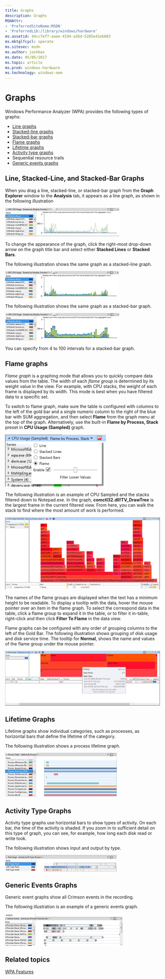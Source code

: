 ```yaml
---
title: Graphs
description: Graphs
MSHAttr:
- 'PreferredSiteName:MSDN'
- 'PreferredLib:/library/windows/hardware'
ms.assetid: 44ccfef7-aaee-4194-a26d-5285e41eb683
ms.mktglfcycl: operate
ms.sitesec: msdn
ms.author: joshbax
ms.date: 05/05/2017
ms.topic: article
ms.prod: windows-hardware
ms.technology: windows-oem
---
```


# Graphs

Windows Performance Analyzer (WPA) provides the following types of graphs:

-   [Line graphs](#line_stacked_bar)
-   [Stacked-line graphs](#line_stacked_bar)
-   [Stacked-bar graphs](#line_stacked_bar)
-   [Flame graphs](#flame_graphs)
-   [Lifetime graphs](#lifetime_graphs)
-   [Activity type graphs](#activity_type_graphs)
-   Sequential resource trails
-   [Generic events graphs](#generic_events_graphs)

<a name="line_stacked_bar"></a>
## Line, Stacked-Line, and Stacked-Bar Graphs

When you drag a line, stacked-line, or stacked-bar graph from the **Graph Explorer** window to the **Analysis** tab, it appears as a line graph, as shown in the following illustration

![line graph](images/wpaline.jpg)

To change the appearance of the graph, click the right-most drop-down arrow on the graph title bar and select either **Stacked Lines** or **Stacked Bars**.

The following illustration shows the same graph as a stacked-line graph.

![stacked line graph](images/wpastackedline.jpg)

The following illustration shows the same graph as a stacked-bar graph.

![stacked bar graph](images/wpastackedbar.jpg)

You can specify from 4 to 100 intervals for a stacked-bar graph.

<a name="flame_graphs"></a>
## Flame graphs

*Flame graph* is a graphing mode that allows you to quickly compare data values from the table. The width of each *flame group* is determined by its weight value in the view. For example, with CPU stacks, the weight of each frame is displayed by its width. This mode is best when you have filtered data to a specific set.

To switch to flame graph, make sure the table is configured with columns to the left of the gold bar and a single numeric column to the right of the blue bar with SUM aggregation, and then select **Flame** from the graph menu at the top of the graph. Alternatively, use the built-in **Flame by Process, Stack** preset in **CPU Usage (Sampled)** graph.

<img src="images\wpa-select-chart-type-menu.png" alt="Chart menu in WPA." height="170"><br/>

The following illustration is an example of CPU Sampled and the stacks filtered down to Notepad.exe. In the graph, **comctl32.dll!TV_DrawTree** is the largest frame in the current filtered view. From here, you can walk the stack to find where the most amount of work is performed.

![Example of CPU Sampled and the stacks filtered to a smaller set.](images/wpa-graph-flame-example-CPU-sampled.jpg)

The names of the flame groups are displayed when the text has a minimum height to be readable. To display a tooltip with the data, hover the mouse pointer over an item in the flame graph. To select the correspond data in the table, click a flame group to expand it in the table, or to filter it in-table, right-click and then click **Filter To Flame** in the data view. 

Flame graphs can be configured with any order of grouping columns to the left of the Gold Bar. The following illustration shows grouping of disk usage and disk service time. The tooltip for **Normal**, shows the name and values of the flame group under the mouse pointer.

![Flame graph example of disk usage and disk service time with a tooltip that displays the name and value of the flame group under the mouse pointer.](images/wpa-graph-flame-example-disk-usage.jpg)

<a name="lifetime_graphs"></a>
## Lifetime Graphs

Lifetime graphs show individual categories, such as processes, as horizontal bars that define the lifetime of the category.

The following illustration shows a process lifetime graph.

![process lifetime graph](images/processlifetime.jpg)

<a name="activity_type_graphs"></a>
## Activity Type Graphs

Activity type graphs use horizontal bars to show types of activity. On each bar, the time of the activity is shaded. If you zoom in to sufficient detail on this type of graph, you can see, for example, how long each disk read or write took.

The following illustration shows input and output by type.

![wpa i/o by process](images/wpaio.jpg)

<a name="generic_events_graphs"></a>
## Generic Events Graphs

Generic event graphs show all Crimson events in the recording.

The following illustration is an example of a generic events graph.

![wpa generic events graph](images/wpagenericevents.jpg)


## Related topics

[WPA Features](wpa-features.md)

 

 







